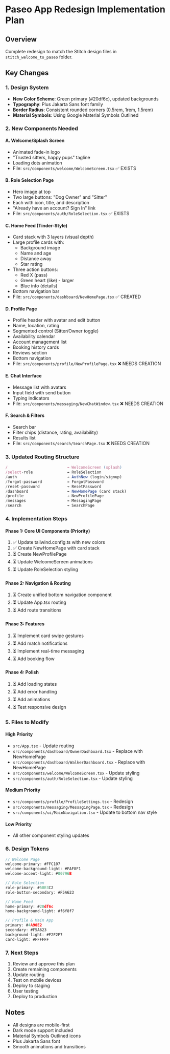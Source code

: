 # Paseo App Redesign Implementation Plan

## Overview
Complete redesign to match the Stitch design files in `stitch_welcome_to_paseo` folder.

## Key Changes

### 1. Design System
- **New Color Scheme**: Green primary (#20df6c), updated backgrounds
- **Typography**: Plus Jakarta Sans font family
- **Border Radius**: Consistent rounded corners (0.5rem, 1rem, 1.5rem)
- **Material Symbols**: Using Google Material Symbols Outlined

### 2. New Components Needed

#### A. Welcome/Splash Screen
- Animated fade-in logo
- "Trusted sitters, happy pups" tagline
- Loading dots animation
- File: `src/components/welcome/WelcomeScreen.tsx` ✅ EXISTS

#### B. Role Selection Page
- Hero image at top
- Two large buttons: "Dog Owner" and "Sitter"
- Each with icon, title, and description
- "Already have an account? Sign In" link
- File: `src/components/auth/RoleSelection.tsx` ✅ EXISTS

#### C. Home Feed (Tinder-Style)
- Card stack with 3 layers (visual depth)
- Large profile cards with:
  - Background image
  - Name and age
  - Distance away
  - Star rating
- Three action buttons:
  - Red X (pass)
  - Green heart (like) - larger
  - Blue info (details)
- Bottom navigation bar
- File: `src/components/dashboard/NewHomePage.tsx` ✅ CREATED

#### D. Profile Page
- Profile header with avatar and edit button
- Name, location, rating
- Segmented control (Sitter/Owner toggle)
- Availability calendar
- Account management list
- Booking history cards
- Reviews section
- Bottom navigation
- File: `src/components/profile/NewProfilePage.tsx` ❌ NEEDS CREATION

#### E. Chat Interface
- Message list with avatars
- Input field with send button
- Typing indicators
- File: `src/components/messaging/NewChatWindow.tsx` ❌ NEEDS CREATION

#### F. Search & Filters
- Search bar
- Filter chips (distance, rating, availability)
- Results list
- File: `src/components/search/SearchPage.tsx` ❌ NEEDS CREATION

### 3. Updated Routing Structure

```typescript
/                          → WelcomeScreen (splash)
/select-role               → RoleSelection
/auth                      → AuthNew (login/signup)
/forgot-password           → ForgotPassword
/reset-password            → ResetPassword
/dashboard                 → NewHomePage (card stack)
/profile                   → NewProfilePage
/messages                  → MessagingPage
/search                    → SearchPage
```

### 4. Implementation Steps

#### Phase 1: Core UI Components (Priority)
1. ✅ Update tailwind.config.ts with new colors
2. ✅ Create NewHomePage with card stack
3. ⏳ Create NewProfilePage
4. ⏳ Update WelcomeScreen animations
5. ⏳ Update RoleSelection styling

#### Phase 2: Navigation & Routing
1. ⏳ Create unified bottom navigation component
2. ⏳ Update App.tsx routing
3. ⏳ Add route transitions

#### Phase 3: Features
1. ⏳ Implement card swipe gestures
2. ⏳ Add match notifications
3. ⏳ Implement real-time messaging
4. ⏳ Add booking flow

#### Phase 4: Polish
1. ⏳ Add loading states
2. ⏳ Add error handling
3. ⏳ Add animations
4. ⏳ Test responsive design

### 5. Files to Modify

#### High Priority
- `src/App.tsx` - Update routing
- `src/components/dashboard/OwnerDashboard.tsx` - Replace with NewHomePage
- `src/components/dashboard/WalkerDashboard.tsx` - Replace with NewHomePage
- `src/components/welcome/WelcomeScreen.tsx` - Update styling
- `src/components/auth/RoleSelection.tsx` - Update styling

#### Medium Priority
- `src/components/profile/ProfileSettings.tsx` - Redesign
- `src/components/messaging/MessagingPage.tsx` - Redesign
- `src/components/ui/MainNavigation.tsx` - Update to bottom nav style

#### Low Priority
- All other component styling updates

### 6. Design Tokens

```typescript
// Welcome Page
welcome-primary: #FFC107
welcome-background-light: #FAF8F1
welcome-accent-light: #00796B

// Role Selection
role-primary: #50E3C2
role-button-secondary: #F5A623

// Home Feed
home-primary: #20df6c
home-background-light: #f6f8f7

// Profile & Main App
primary: #4A90E2
secondary: #F5A623
background-light: #F2F2F7
card-light: #FFFFFF
```

### 7. Next Steps

1. Review and approve this plan
2. Create remaining components
3. Update routing
4. Test on mobile devices
5. Deploy to staging
6. User testing
7. Deploy to production

## Notes
- All designs are mobile-first
- Dark mode support included
- Material Symbols Outlined icons
- Plus Jakarta Sans font
- Smooth animations and transitions
